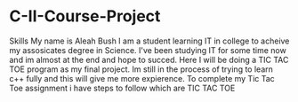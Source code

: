 # C-II-Course-Project
Skills
My name is Aleah Bush
I am a student learning IT in college to acheive my assosicates degree in Science. I've been studying IT for some time now and im almost at the end and hope to succed. Here I will be doing a TIC TAC TOE program as my final project. Im still in the process of trying to learn c++ fully and this will give me more expierence. To complete my Tic Tac Toe assignment i have steps to follow which are 
TIC TAC TOE 
